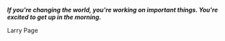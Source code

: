 _**If you're changing the world, you're working on important things. You're excited to get up in the morning.**_

Larry Page